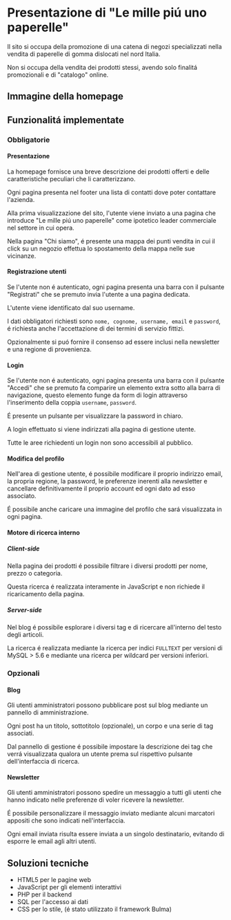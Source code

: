 # Presentazione di "Le mille piú uno paperelle"

Il sito si occupa della promozione di una catena di negozi specializzati nella vendita di paperelle di gomma dislocati nel nord Italia.

Non si occupa della vendita dei prodotti stessi, avendo solo finalitá promozionali e di "catalogo" online.

## Immagine della homepage



## Funzionalitá implementate

### Obbligatorie

#### Presentazione

La homepage fornisce una breve descrizione dei prodotti offerti e delle caratteristiche peculiari che li caratterizzano.

Ogni pagina presenta nel footer una lista di contatti dove poter contattare l'azienda.

Alla prima visualizzazione del sito, l'utente viene inviato a una pagina che introduce "Le mille piú uno paperelle" come ipotetico leader commerciale nel settore in cui opera.

Nella pagina "Chi siamo", é presente una mappa dei punti vendita in cui il click su un negozio effettua lo spostamento della mappa nelle sue vicinanze.

#### Registrazione utenti

Se l'utente non é autenticato, ogni pagina presenta una barra con il pulsante "Registrati" che se premuto invia l'utente a una pagina dedicata.

L'utente viene identificato dal suo username.

I dati obbligatori richiesti sono `nome, cognome, username, email` e `password`, é richiesta anche l'accettazione di dei termini di servizio fittizi.

Opzionalmente si puó fornire il consenso ad essere inclusi nella newsletter e una regione di provenienza.

#### Login

Se l'utente non é autenticato, ogni pagina presenta una barra con il pulsante "Accedi" che se premuto fa comparire un elemento extra sotto alla barra di navigazione, questo elemento funge da form di login attraverso l'inserimento della coppia `username`, `password`.

É presente un pulsante per visualizzare la password in chiaro.

A login effettuato si viene indirizzati alla pagina di gestione utente.

Tutte le aree richiedenti un login non sono accessibili al pubblico.

#### Modifica del profilo

Nell'area di gestione utente, é possibile modificare il proprio indirizzo email, la propria regione, la password, le preferenze inerenti alla newsletter e cancellare definitivamente il proprio account ed ogni dato ad esso associato.

É possibile anche caricare una immagine del profilo che sará visualizzata in ogni pagina.

#### Motore di ricerca interno

##### Client-side

Nella pagina dei prodotti é possibile filtrare i diversi prodotti per nome, prezzo o categoria.

Questa ricerca é realizzata interamente in JavaScript e non richiede il ricaricamento della pagina.

##### Server-side

Nel blog é possibile esplorare i diversi tag e di ricercare all'interno del testo degli articoli.

La ricerca é realizzata mediante la ricerca per indici `FULLTEXT` per versioni di MySQL > 5.6 e mediante una ricerca per wildcard per versioni inferiori.

### Opzionali

#### Blog

Gli utenti amministratori possono pubblicare post sul blog mediante un pannello di amministrazione.

Ogni post ha un titolo, sottotitolo (opzionale), un corpo e una serie di tag associati.

Dal pannello di gestione é possibile impostare la descrizione dei tag che verrá visualizzata qualora un utente prema sul rispettivo pulsante dell'interfaccia di ricerca.

#### Newsletter

Gli utenti amministratori possono spedire un messaggio a tutti gli utenti che hanno indicato nelle preferenze di voler ricevere la newsletter.

É possibile personalizzare il messaggio inviato mediante alcuni marcatori appositi che sono indicati nell'interfaccia.

Ogni email inviata risulta essere inviata a un singolo destinatario, evitando di esporre le email agli altri utenti.

## Soluzioni tecniche

- HTML5 per le pagine web
- JavaScript per gli elementi interattivi
- PHP per il backend
- SQL per l'accesso ai dati
- CSS per lo stile, (é stato utilizzato il framework Bulma)
